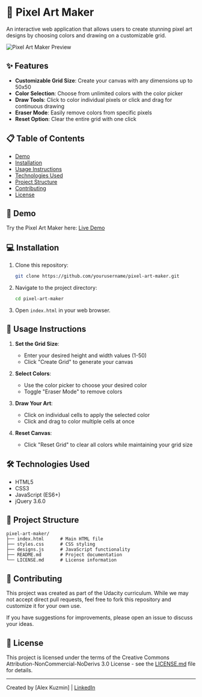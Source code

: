# 🎨 Pixel Art Maker

An interactive web application that allows users to create stunning pixel art designs by choosing colors and drawing on a customizable grid.

![Pixel Art Maker Preview](https://via.placeholder.com/800x400?text=Pixel+Art+Maker+Preview)

## ✨ Features

- **Customizable Grid Size**: Create your canvas with any dimensions up to 50x50
- **Color Selection**: Choose from unlimited colors with the color picker
- **Draw Tools**: Click to color individual pixels or click and drag for continuous drawing
- **Eraser Mode**: Easily remove colors from specific pixels
- **Reset Option**: Clear the entire grid with one click

## 📋 Table of Contents

- [Demo](#demo)
- [Installation](#installation)
- [Usage Instructions](#usage-instructions)
- [Technologies Used](#technologies-used)
- [Project Structure](#project-structure)
- [Contributing](#contributing)
- [License](#license)

## 🚀 Demo

Try the Pixel Art Maker here: [Live Demo](https://your-demo-link.com)

## 💻 Installation

1. Clone this repository:
   ```bash
   git clone https://github.com/yourusername/pixel-art-maker.git
   ```

2. Navigate to the project directory:
   ```bash
   cd pixel-art-maker
   ```

3. Open `index.html` in your web browser.

## 📝 Usage Instructions

1. **Set the Grid Size**:
   - Enter your desired height and width values (1-50)
   - Click "Create Grid" to generate your canvas

2. **Select Colors**:
   - Use the color picker to choose your desired color
   - Toggle "Eraser Mode" to remove colors

3. **Draw Your Art**:
   - Click on individual cells to apply the selected color
   - Click and drag to color multiple cells at once

4. **Reset Canvas**:
   - Click "Reset Grid" to clear all colors while maintaining your grid size

## 🛠️ Technologies Used

- HTML5
- CSS3
- JavaScript (ES6+)
- jQuery 3.6.0

## 📁 Project Structure

```
pixel-art-maker/
├── index.html      # Main HTML file
├── styles.css      # CSS styling
├── designs.js      # JavaScript functionality
├── README.md       # Project documentation
└── LICENSE.md      # License information
```

## 👥 Contributing

This project was created as part of the Udacity curriculum. While we may not accept direct pull requests, feel free to fork this repository and customize it for your own use.

If you have suggestions for improvements, please open an issue to discuss your ideas.

## 📄 License

This project is licensed under the terms of the Creative Commons Attribution-NonCommercial-NoDerivs 3.0 License - see the [LICENSE.md](License.md) file for details.

---

Created by [Alex Kuzmin] | [LinkedIn](https://www.linkedin.com/in/alexander-kuzmin/)
